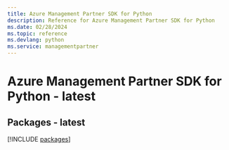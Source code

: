 ```yaml
---
title: Azure Management Partner SDK for Python
description: Reference for Azure Management Partner SDK for Python
ms.date: 02/28/2024
ms.topic: reference
ms.devlang: python
ms.service: managementpartner
---
```

# Azure Management Partner SDK for Python - latest
## Packages - latest
[!INCLUDE [packages](management-partner-index.md)]